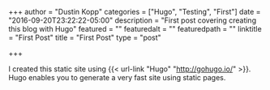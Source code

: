 +++
author = "Dustin Kopp"
categories = ["Hugo", "Testing", "First"]
date = "2016-09-20T23:22:22-05:00"
description = "First post covering creating this blog with Hugo"
featured = ""
featuredalt = ""
featuredpath = ""
linktitle = "First Post"
title = "First Post"
type = "post"

+++

I created this static site using {{< url-link "Hugo" "http://gohugo.io/" >}}. Hugo enables you to generate a very fast site using static pages.  


